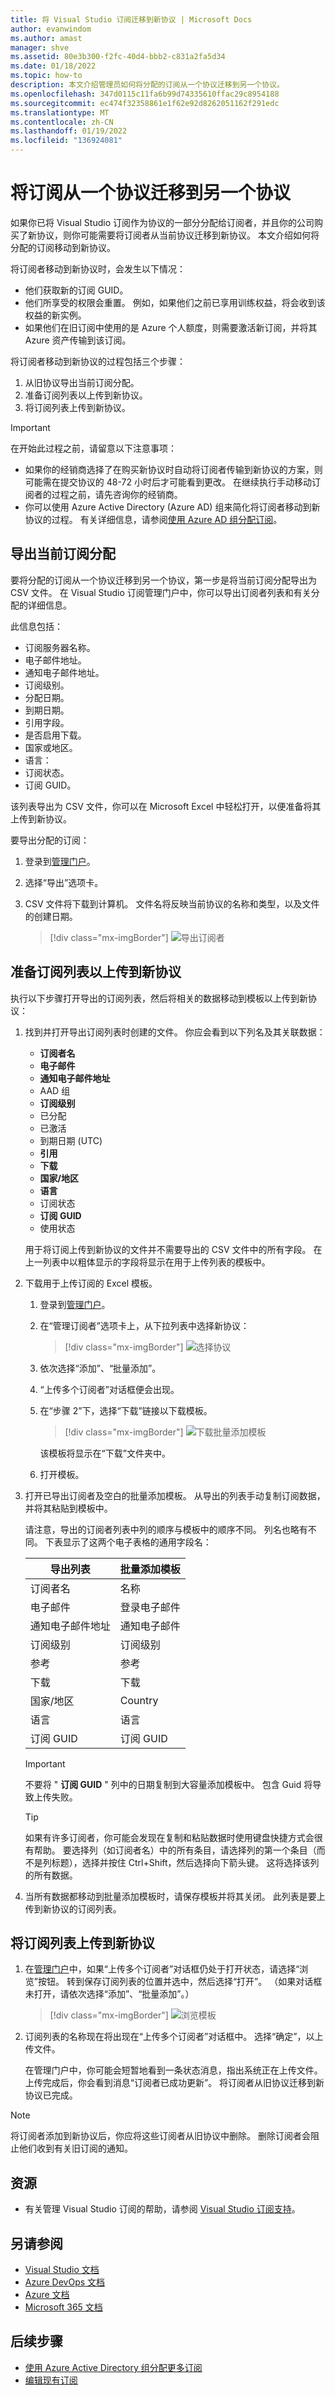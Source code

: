 ```yaml
---
title: 将 Visual Studio 订阅迁移到新协议 | Microsoft Docs
author: evanwindom
ms.author: amast
manager: shve
ms.assetid: 80e3b300-f2fc-40d4-bbb2-c831a2fa5d34
ms.date: 01/18/2022
ms.topic: how-to
description: 本文介绍管理员如何将分配的订阅从一个协议迁移到另一个协议。
ms.openlocfilehash: 347d0115c11fa6b99d74335610ffac29c8954188
ms.sourcegitcommit: ec474f32358861e1f62e92d8262051162f291edc
ms.translationtype: MT
ms.contentlocale: zh-CN
ms.lasthandoff: 01/19/2022
ms.locfileid: "136924081"
---
```

# <a name="migrate-subscriptions-from-one-agreement-to-another"></a>将订阅从一个协议迁移到另一个协议
如果你已将 Visual Studio 订阅作为协议的一部分分配给订阅者，并且你的公司购买了新协议，则你可能需要将订阅者从当前协议迁移到新协议。 本文介绍如何将分配的订阅移动到新协议。  

将订阅者移动到新协议时，会发生以下情况：
- 他们获取新的订阅 GUID。
- 他们所享受的权限会重置。 例如，如果他们之前已享用训练权益，将会收到该权益的新实例。 
- 如果他们在旧订阅中使用的是 Azure 个人额度，则需要激活新订阅，并将其 Azure 资产传输到该订阅。 

将订阅者移动到新协议的过程包括三个步骤：
1. 从旧协议导出当前订阅分配。 
2. 准备订阅列表以上传到新协议。 
3. 将订阅列表上传到新协议。

> [!IMPORTANT]
> 在开始此过程之前，请留意以下注意事项：
> - 如果你的经销商选择了在购买新协议时自动将订阅者传输到新协议的方案，则可能需在提交协议的 48-72 小时后才可能看到更改。 在继续执行手动移动订阅者的过程之前，请先咨询你的经销商。  
> - 你可以使用 Azure Active Directory (Azure AD) 组来简化将订阅者移动到新协议的过程。 有关详细信息，请参阅[使用 Azure AD 组分配订阅](assign-azure-ad.md)。

## <a name="export-your-current-subscription-assignments"></a>导出当前订阅分配
要将分配的订阅从一个协议迁移到另一个协议，第一步是将当前订阅分配导出为 CSV 文件。 在 Visual Studio 订阅管理门户中，你可以导出订阅者列表和有关分配的详细信息。 

此信息包括： 
- 订阅服务器名称。
- 电子邮件地址。 
- 通知电子邮件地址。 
- 订阅级别。
- 分配日期。
- 到期日期。
- 引用字段。
- 是否启用下载。
- 国家或地区。 
- 语言：
- 订阅状态。
- 订阅 GUID。

该列表导出为 CSV 文件，你可以在 Microsoft Excel 中轻松打开，以便准备将其上传到新协议。

要导出分配的订阅：
1. 登录到[管理门户](https://manage.visualstudio.com)。
2. 选择“导出”选项卡。
3. CSV 文件将下载到计算机。 文件名将反映当前协议的名称和类型，以及文件的创建日期。  

   > [!div class="mx-imgBorder"]
   > ![导出订阅者](_img/exporting-subscriptions/exporting-subscriptions.png "屏幕截图：显示用于下载已分配订阅列表的“导出”按钮。")

## <a name="prepare-your-subscription-list-for-upload-to-the-new-agreement"></a>准备订阅列表以上传到新协议
执行以下步骤打开导出的订阅列表，然后将相关的数据移动到模板以上传到新协议：
1. 找到并打开导出订阅列表时创建的文件。 你应会看到以下列名及其关联数据：
   - **订阅者名**
   - **电子邮件**
   - **通知电子邮件地址**
   - AAD 组 
   - **订阅级别**
   - 已分配
   - 已激活 
   - 到期日期 (UTC)
   - **引用**
   - **下载**
   - **国家/地区**
   - **语言**
   - 订阅状态
   - **订阅 GUID**
   - 使用状态
 
   用于将订阅上传到新协议的文件并不需要导出的 CSV 文件中的所有字段。 在上一列表中以粗体显示的字段将显示在用于上传列表的模板中。 



2. 下载用于上传订阅的 Excel 模板。  
   1. 登录到[管理门户](https://manage.visualstudio.com)。
   1. 在“管理订阅者”选项卡上，从下拉列表中选择新协议：
      > [!div class="mx-imgBorder"]
      > ![选择协议](_img/migrate-subscriptions/choose-agreement.png "屏幕截图：显示用于选择新协议的下拉列表。")
   1. 依次选择“添加”、“批量添加”。 
   1. “上传多个订阅者”对话框便会出现。  
   1. 在“步骤 2”下，选择“下载”链接以下载模板。 
      > [!div class="mx-imgBorder"]
      > ![下载批量添加模板](_img/migrate-subscriptions/download-template.png "屏幕截图：显示“下载”按钮。")
   
      该模板将显示在“下载”文件夹中。  
   1. 打开模板。

3. 打开已导出订阅者及空白的批量添加模板。 从导出的列表手动复制订阅数据，并将其粘贴到模板中。 

    请注意，导出的订阅者列表中列的顺序与模板中的顺序不同。 列名也略有不同。 下表显示了这两个电子表格的通用字段名：

   | 导出列表                | 批量添加模板  |
   |----------------------------|--------------------|
   | 订阅者名            | 名称               |
   | 电子邮件                      | 登录电子邮件      |
   | 通知电子邮件地址 | 通知电子邮件 |
   | 订阅级别         | 订阅级别 |
   | 参考                  | 参考          |
   | 下载                  | 下载          |
   | 国家/地区                    | Country            |
   | 语言                   | 语言           |
   | 订阅 GUID          | 订阅 GUID  |

   > [!IMPORTANT] 
   > 不要将 " **订阅 GUID** " 列中的日期复制到大容量添加模板中。  包含 Guid 将导致上传失败。

   > [!TIP]
   > 如果有许多订阅者，你可能会发现在复制和粘贴数据时使用键盘快捷方式会很有帮助。 要选择列（如订阅者名）中的所有条目，请选择列的第一个条目（而不是列标题），选择并按住 Ctrl+Shift，然后选择向下箭头键。 这将选择该列的所有数据。 


4. 当所有数据都移动到批量添加模板时，请保存模板并将其关闭。 此列表是要上传到新协议的订阅列表。

## <a name="upload-your-subscription-list-to-the-new-agreement"></a>将订阅列表上传到新协议
1.  在[管理门户](https://manage.visualstudio.com)中，如果“上传多个订阅者”对话框仍处于打开状态，请选择“浏览”按钮。  转到保存订阅列表的位置并选中，然后选择“打开”。 （如果对话框未打开，请依次选择“添加”、“批量添加”。） 
    > [!div class="mx-imgBorder"]
    > ![浏览模板](_img/migrate-subscriptions/browse-template.png "屏幕截图：显示“上传多个订阅者”对话框中的“浏览”按钮。")
1. 订阅列表的名称现在将出现在“上传多个订阅者”对话框中。 选择“确定”，以上传文件。 
 
   在管理门户中，你可能会短暂地看到一条状态消息，指出系统正在上传文件。 上传完成后，你会看到消息“订阅者已成功更新”。
将订阅者从旧协议迁移到新协议已完成。  
  > [!NOTE]
  > 将订阅者添加到新协议后，你应将这些订阅者从旧协议中删除。 删除订阅者会阻止他们收到有关旧订阅的通知。

## <a name="resources"></a>资源
- 有关管理 Visual Studio 订阅的帮助，请参阅 [Visual Studio 订阅支持](https://aka.ms/vsadminhelp)。

## <a name="see-also"></a>另请参阅
- [Visual Studio 文档](/visualstudio/)
- [Azure DevOps 文档](/azure/devops/)
- [Azure 文档](/azure/)
- [Microsoft 365 文档](/microsoft-365/)

## <a name="next-steps"></a>后续步骤
- [使用 Azure Active Directory 组分配更多订阅](assign-azure-ad.md)
- [编辑现有订阅](edit-license.md)
